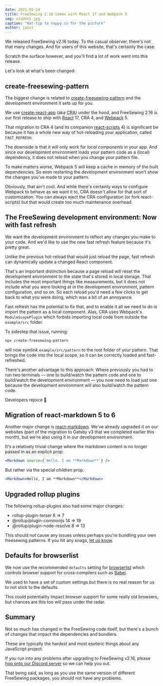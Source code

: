 ```yaml
---
date: 2021-05-24
title: FreeSewing 2.16 comes with React 17 and Webpack 5
img: student.jpg
caption: "Hat-tip to nappy.co for the picture"
author: joost
---
```


We released FreeSewing v2.16 today. 
To the casual observer, there's not that many changes. 
And for users of this website, that's certainly the case.

Scratch the surface however, and you'll find a lot of work went into this release.

Let's look at what's been changed:

## create-freesewing-pattern

The biggest change is related to [create-freesewing-pattern](https://www.npmjs.com/package/create-freesewing-pattern) and the development environment it sets up for you.

We use [create-react-app](https://www.npmjs.com/package/create-react-app) (aka <abbr title='Create React App'>CRA</abbr>) under the hood, and FreeSewing 2.16 is our first release to ship with [React](https://reactjs.org/) 17, CRA 4, and [Webpack](https://webpack.js.org/) 5.

That migration to CRA 4 (and its companion [react-scripts](https://www.npmjs.com/package/react-scripts) 4) is significant be because it has a whole new way of hot-reloading your application, called `FAST_REFRESH`.

The downside is that it will only work for *local components* in your app. And since our development environment loads your pattern code as a (local) dependency, it does not reload when you change your pattern file.

To make matters worse, Webpack 5 will keep a cache in memory of the built dependencies. So even restarting the development environment won't show the changes you've made to your pattern.

Obviously, that ain't cool. And while there's certainly ways to configure Webpack to behave as we want it to, CRA doesn't allow for that sort of customization. You can always eject the CRA configuration (or fork react-scripts) but that would create too much maintenance overhead.

## The FreeSewing development environment: Now with fast refresh

We want the development environment to reflect any changes you make to your code. And we'd like to use the new fast refresh feature because it's pretty great.

Unlike the previous hot-reload that would just reload the page, fast refresh can dynamically update a changed React component.

That's an important distinction because a page reload will reset the development environment to the state that's stored in local storage. That includes the most important things like measurements, but it does not include what you were looking at in the development environment, pattern configuration, and so on. So each reload you'd need a few clicks to get back to what you were doing, which was a bit of an annoyance.

Fast refresh has the potential to fix that, and to enable it all we need to do is import the pattern as a local component. Alas, CRA uses Webpack's `ModuleScopePlugin` which forbids importing local code from outside the `example/src` folder.

To sidestep that issue, running:

```bash
npx create-freesewing-pattern
``` 

will now symlink `example/src/pattern` to the root folder of your pattern. That brings the code into the local scope, so it can be correctly loaded and fast-refreshed.

There's another advantage to this approach: Where previously you had to run two terminals — one to build/watch the pattern code and one to build/watch the development environment — you now need to load just one because the development environment will also build/watch the pattern code.

Developers rejoice 🎉

## Migration of react-markdown 5 to 6

Another major change is [react-markdown](https://www.npmjs.com/package/react-markdown). We've already upgraded it on our websites (part of the migration to Gatsby v3 that we completed earlier this month), but we're also using it in our development environment.

It's a relatively trivial change where the markdown content is no longer passed in as an explicit prop:

```jsx
<Markdown source={`Hello, I am **Markdown**`} />
```

But rather via the special *children* prop.

```jsx
<Markdown>Hello, I am **Markdown**</Markdown>
```

## Upgraded rollup plugins

The following rollup-plugins also had some major changes:

- rollup-plugin-terser 6 => 7
- @rollup/plugin-commonjs 14 => 19
- @rollup/plugin-node-resolve 8 => 13

This should not cause any issues unless perhaps you're bundling your own freesewing patterns. If you hit any snags, [let us know](https://discord.freesewing.org/).

## Defaults for browserlist

We now use the recommended `defaults` setting for [browserlist](https://github.com/browserslist/browserslist) which controls browser support for cross-compilers such as [Babel](https://babeljs.io/).

We used to have a set of custom settings but there is no real reason for us to not stick to the defaults.

This could potentiality impact browser support for some really old browsers, but chances are this too will pass under the radar.

## Summary

Not so much has changed in the FreeSewing code itself, but there's a bunch of changes that impact the dependencies and bundlers.

These are typically the hardest and most esoteric things about any JavaScript project.

If you run into any problems after upgrading to FreeSewing v2.16, please [hop onto our Discord server](https://discord.freesewing.org/) so we can help you out.

That being said, as long as you use the same version of different FreeSewing packages, you should not have any problems.
